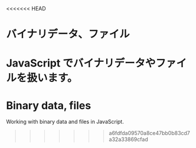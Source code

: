<<<<<<< HEAD
# バイナリデータ、ファイル

JavaScript でバイナリデータやファイルを扱います。
=======
# Binary data, files

Working with binary data and files in JavaScript.
>>>>>>> a6fdfda09570a8ce47bb0b83cd7a32a33869cfad
